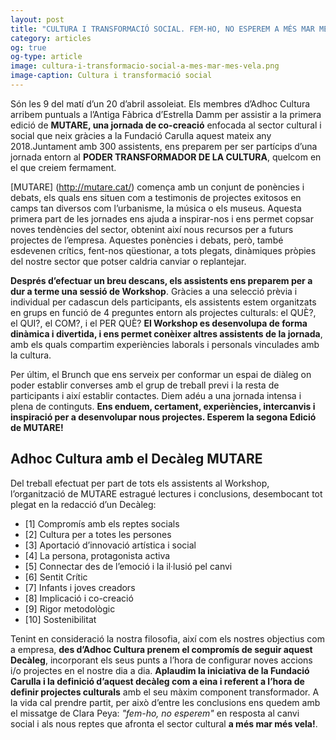 ```yaml
---
layout: post	
title: "CULTURA I TRANSFORMACIÓ SOCIAL. FEM-HO, NO ESPEREM A MÉS MAR MÉS VELA"
category: articles
og: true
og-type: article
image: cultura-i-transformacio-social-a-mes-mar-mes-vela.png
image-caption: Cultura i transformació social
---
```

Són les 9 del matí d’un 20 d’abril assoleiat. Els membres d’Adhoc Cultura arribem puntuals a l’Antiga Fàbrica d’Estrella Damm per assistir a la primera edició de **MUTARE, una jornada de co-creació** enfocada al sector cultural i social que neix gràcies a la Fundació Carulla aquest mateix any 2018.Juntament amb 300 assistents, ens preparem per ser partícips d’una jornada entorn al **PODER TRANSFORMADOR DE LA CULTURA**, quelcom en el que creiem fermament.

[MUTARE] (http://mutare.cat/) comença amb un conjunt de ponències i debats, els quals ens situen com a testimonis de projectes exitosos en camps tan diversos com l’urbanisme, la música o els museus. Aquesta primera part de les jornades ens ajuda a inspirar-nos i ens permet copsar noves tendències del sector, obtenint així nous recursos per a futurs projectes de l’empresa. Aquestes ponències i debats, però, també esdevenen crítics, fent-nos qüestionar, a tots plegats, dinàmiques pròpies del nostre sector que potser caldria canviar o replantejar.

**Després d’efectuar un breu descans, els assistents ens preparem per a dur a terme una sessió de Workshop**. Gràcies a una selecció prèvia i individual per cadascun dels participants, els assistents estem organitzats en grups en funció de 4 preguntes entorn als projectes culturals: el QUÈ?, el QUI?, el COM?, i el PER QUÈ? **El Workshop es desenvolupa de forma dinàmica i divertida, i ens permet conèixer altres assistents de la jornada**, amb els quals compartim experiències laborals i personals vinculades amb la cultura.

Per últim, el Brunch que ens serveix per conformar un espai de diàleg on poder establir converses amb el grup de treball previ i la resta de participants i així establir contactes. Diem adéu a una jornada intensa i plena de continguts. **Ens enduem, certament, experiències, intercanvis i inspiració per a desenvolupar nous projectes. Esperem la segona Edició de MUTARE!**

## Adhoc Cultura amb el Decàleg MUTARE ##

Del treball efectuat per part de tots els assistents al Workshop, l’organització de MUTARE estragué lectures i conclusions, desembocant tot plegat en la redacció d’un Decàleg:

- [1] Compromís amb els reptes socials	
- [2] Cultura per a totes les persones	
- [3] Aportació d’innovació artística i social	
- [4] La persona, protagonista activa 	
- [5] Connectar des de l’emoció i la il·lusió pel canvi	
- [6] Sentit Crític	
- [7] Infants i joves creadors	
- [8] Implicació i co-creació	
- [9] Rigor metodològic	
- [10] Sostenibilitat

Tenint en consideració la nostra filosofia, així com els nostres objectius com a empresa, **des d’Adhoc Cultura prenem el compromís de seguir aquest Decàleg**, incorporant els seus punts a l’hora de configurar noves accions i/o projectes en el nostre dia a dia. **Aplaudim la iniciativa de la Fundació Carulla i la definició d’aquest decàleg com a eina i referent a l’hora de definir projectes culturals** amb el seu màxim component transformador. A la vida cal prendre partit, per això  d’entre les conclusions ens quedem amb el missatge de Clara Peya: *"fem-ho, no esperem"* en resposta al canvi social i als nous reptes que afronta el sector cultural **a més mar més vela!**.
